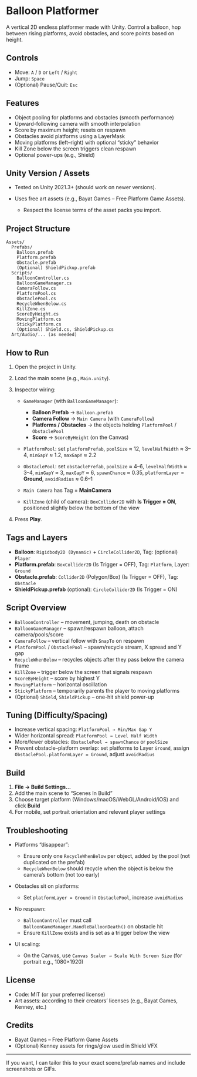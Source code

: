 
# Balloon Platformer

A vertical 2D endless platformer made with Unity. Control a balloon, hop between rising platforms, avoid obstacles, and score points based on height.

## Controls

* Move: `A` / `D` or `Left` / `Right`
* Jump: `Space`
* (Optional) Pause/Quit: `Esc`

## Features

* Object pooling for platforms and obstacles (smooth performance)
* Upward-following camera with smooth interpolation
* Score by maximum height; resets on respawn
* Obstacles avoid platforms using a LayerMask
* Moving platforms (left–right) with optional “sticky” behavior
* Kill Zone below the screen triggers clean respawn
* Optional power-ups (e.g., Shield)

## Unity Version / Assets

* Tested on Unity 2021.3+ (should work on newer versions).
* Uses free art assets (e.g., Bayat Games – Free Platform Game Assets).

  * Respect the license terms of the asset packs you import.

## Project Structure

```
Assets/
  Prefabs/
    Balloon.prefab
    Platform.prefab
    Obstacle.prefab
    (Optional) ShieldPickup.prefab
  Scripts/
    BalloonController.cs
    BalloonGameManager.cs
    CameraFollow.cs
    PlatformPool.cs
    ObstaclePool.cs
    RecycleWhenBelow.cs
    KillZone.cs
    ScoreByHeight.cs
    MovingPlatform.cs
    StickyPlatform.cs
    (Optional) Shield.cs, ShieldPickup.cs
  Art/Audio/... (as needed)
```

## How to Run

1. Open the project in Unity.
2. Load the main scene (e.g., `Main.unity`).
3. Inspector wiring:

   * `GameManager` (with `BalloonGameManager`):

     * **Balloon Prefab** → `Balloon.prefab`
     * **Camera Follow** → `Main Camera` (with `CameraFollow`)
     * **Platforms / Obstacles** → the objects holding `PlatformPool` / `ObstaclePool`
     * **Score** → `ScoreByHeight` (on the Canvas)
   * `PlatformPool`: set `platformPrefab`, `poolSize` ≈ 12, `levelHalfWidth` ≈ 3–4, `minGapY` ≈ 1.2, `maxGapY` ≈ 2.2
   * `ObstaclePool`: set `obstaclePrefab`, `poolSize` ≈ 4–6, `levelHalfWidth` ≈ 3–4, `minGapY` ≈ 3, `maxGapY` ≈ 6,
     `spawnChance` ≈ 0.35, `platformLayer` = **Ground**, `avoidRadius` ≈ 0.6–1
   * `Main Camera` has Tag = **MainCamera**
   * `KillZone` (child of camera): `BoxCollider2D` with **Is Trigger = ON**, positioned slightly below the bottom of the view
4. Press **Play**.

## Tags and Layers

* **Balloon**: `Rigidbody2D (Dynamic)` + `CircleCollider2D`, Tag: (optional) `Player`
* **Platform.prefab**: `BoxCollider2D` (Is Trigger = OFF), Tag: `Platform`, Layer: `Ground`
* **Obstacle.prefab**: `Collider2D` (Polygon/Box) (Is Trigger = OFF), Tag: `Obstacle`
* **ShieldPickup.prefab** (optional): `CircleCollider2D` (Is Trigger = ON)

## Script Overview

* `BalloonController` – movement, jumping, death on obstacle
* `BalloonGameManager` – spawn/respawn balloon, attach camera/pools/score
* `CameraFollow` – vertical follow with `SnapTo` on respawn
* `PlatformPool` / `ObstaclePool` – spawn/recycle stream, X spread and Y gap
* `RecycleWhenBelow` – recycles objects after they pass below the camera frame
* `KillZone` – trigger below the screen that signals respawn
* `ScoreByHeight` – score by highest Y
* `MovingPlatform` – horizontal oscillation
* `StickyPlatform` – temporarily parents the player to moving platforms
* (Optional) `Shield`, `ShieldPickup` – one-hit shield power-up

## Tuning (Difficulty/Spacing)

* Increase vertical spacing: `PlatformPool → Min/Max Gap Y`
* Wider horizontal spread: `PlatformPool → Level Half Width`
* More/fewer obstacles: `ObstaclePool → spawnChance` or `poolSize`
* Prevent obstacle–platform overlap: set platforms to Layer `Ground`, assign `ObstaclePool.platformLayer = Ground`, adjust `avoidRadius`

## Build

1. **File → Build Settings…**
2. Add the main scene to “Scenes In Build”
3. Choose target platform (Windows/macOS/WebGL/Android/iOS) and click **Build**
4. For mobile, set portrait orientation and relevant player settings

## Troubleshooting

* Platforms “disappear”:

  * Ensure only one `RecycleWhenBelow` per object, added by the pool (not duplicated on the prefab)
  * `RecycleWhenBelow` should recycle when the object is below the camera’s bottom (not too early)
* Obstacles sit on platforms:

  * Set `platformLayer = Ground` in `ObstaclePool`, increase `avoidRadius`
* No respawn:

  * `BalloonController` must call `BalloonGameManager.HandleBalloonDeath()` on obstacle hit
  * Ensure `KillZone` exists and is set as a trigger below the view
* UI scaling:

  * On the Canvas, use `Canvas Scaler → Scale With Screen Size` (for portrait e.g., 1080×1920)

## License

* Code: MIT (or your preferred license)
* Art assets: according to their creators’ licenses (e.g., Bayat Games, Kenney, etc.)

## Credits

* Bayat Games – Free Platform Game Assets
* (Optional) Kenney assets for rings/glow used in Shield VFX

---

If you want, I can tailor this to your exact scene/prefab names and include screenshots or GIFs.
